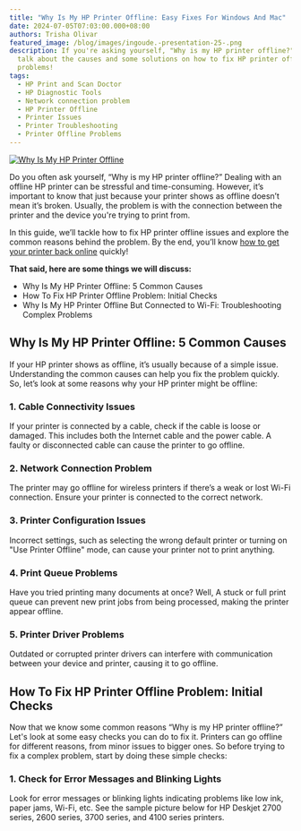 ```yaml
---
title: "Why Is My HP Printer Offline: Easy Fixes For Windows And Mac"
date: 2024-07-05T07:03:00.000+08:00
authors: Trisha Olivar
featured_image: /blog/images/ingoude.-presentation-25-.png
description: If you're asking yourself, "Why is my HP printer offline?" let's
  talk about the causes and some solutions on how to fix HP printer offline
  problems!
tags:
  - HP Print and Scan Doctor
  - HP Diagnostic Tools
  - Network connection problem
  - HP Printer Offline
  - Printer Issues
  - Printer Troubleshooting
  - Printer Offline Problems
---
```

[![Why Is My HP Printer Offline](/blog/images/ingoude.-presentation-25-.png "Why Is My HP Printer Offline: Easy Fixes For Windows And Mac")](/blog/images/ingoude.-presentation-25-.png)

Do you often ask yourself, “Why is my HP printer offline?” Dealing with an offline HP printer can be stressful and time-consuming. However, it’s important to know that just because your printer shows as offline doesn’t mean it’s broken. Usually, the problem is with the connection between the printer and the device you're trying to print from.

In this guide, we’ll tackle how to fix HP printer offline issues and explore the common reasons behind the problem. By the end, you’ll know [how to get your printer back online](https://www.compandsave.com/blog/posts/how-to-fix-printer-offline-problem-guide-2024-compandsave.html) quickly!

**That said, here are some things we will discuss:** 

* Why Is My HP Printer Offline: 5 Common Causes
* How To Fix HP Printer Offline Problem: Initial Checks
* Why Is My HP Printer Offline But Connected to Wi-Fi: Troubleshooting Complex Problems

## Why Is My HP Printer Offline: 5 Common Causes

If your HP printer shows as offline, it’s usually because of a simple issue. Understanding the common causes can help you fix the problem quickly. So, let’s look at some reasons why your HP printer might be offline:

### 1. Cable Connectivity Issues

If your printer is connected by a cable, check if the cable is loose or damaged. This includes both the Internet cable and the power cable. A faulty or disconnected cable can cause the printer to go offline.

### 2. Network Connection Problem

The printer may go offline for wireless printers if there’s a weak or lost Wi-Fi connection. Ensure your printer is connected to the correct network.

### 3. Printer Configuration Issues

Incorrect settings, such as selecting the wrong default printer or turning on "Use Printer Offline" mode, can cause your printer not to print anything.

### 4. Print Queue Problems

Have you tried printing many documents at once? Well, A stuck or full print queue can prevent new print jobs from being processed, making the printer appear offline.

### 5. Printer Driver Problems

Outdated or corrupted printer drivers can interfere with communication between your device and printer, causing it to go offline.

## How To Fix HP Printer Offline Problem: Initial Checks

Now that we know some common reasons “Why is my HP printer offline?” Let's look at some easy checks you can do to fix it. Printers can go offline for different reasons, from minor issues to bigger ones. So before trying to fix a complex problem, start by doing these simple checks:

### 1. Check for Error Messages and Blinking Lights

Look for error messages or blinking lights indicating problems like low ink, paper jams, Wi-Fi, etc. See the sample picture below for HP Deskjet 2700 series, 2600 series, 3700 series, and 4100 series printers.

[](https://www.compandsave.com/how-to-disable-hp-cartridge-protection/)
